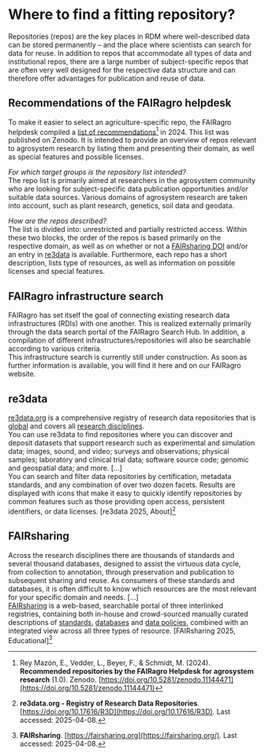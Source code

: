 # Where to find a fitting repository?

Repositories (repos) are the key places in RDM where well-described data can be stored permanently – and the place where scientists can search for data for reuse.
In addition to repos that accommodate all types of data and institutional repos, there are a large number of subject-specific repos that are often very well designed for the respective data structure and can therefore offer advantages for publication and reuse of data. 



## Recommendations of the FAIRagro helpdesk
To make it easier to select an agriculture-specific repo, the FAIRagro helpdesk compiled a [list of recommendations](https://zenodo.org/records/11144471)[^1] in 2024.
This list was published on Zenodo.
It is intended to provide an overview of repos relevant to agrosystem research by listing them and presenting their domain, as well as special features and possible licenses. 

[^1]: Rey Mazón, E., Vedder, L., Beyer, F., & Schmidt, M. (2024). **Recommended repositories by the FAIRagro Helpdesk for agrosystem research** (1.0). Zenodo. [https://doi.org/10.5281/zenodo.11144471](https://doi.org/10.5281/zenodo.11144471)


_For which target groups is the repository list intended?_  
The repo list is primarily aimed at researchers in the agrosystem community who are looking for subject-specific data publication opportunities and/or suitable data sources.
Various domains of agrosystem research are taken into account, such as plant research, genetics, soil data and geodata. 

_How are the repos described?_  
The list is divided into: unrestricted and partially restricted access.
Within these two blocks, the order of the repos is based primarily on the respective domain, as well as on whether or not a [FAIRsharing DOI](https://fairsharing.org/) and/or an entry in [re3data](https://www.re3data.org/) is available.
Furthermore, each repo has a short description, lists type of resources, as well as information on possible licenses and special features. 



## FAIRagro infrastructure search
FAIRagro has set itself the goal of connecting existing research data infrastructures (RDIs) with one another.
This is realized externally primarily through the data search portal of the FAIRagro Search Hub.
In addition, a compilation of different infrastructures/repositories will also be searchable according to various criteria.  
This infrastructure search is currently still under construction.
As soon as further information is available, you will find it here and on our FAIRagro website.



## re3data
[re3data.org](https://www.re3data.org/) is a comprehensive registry of research data repositories that is [global](https://www.re3data.org/browse/by-country/) and covers all [research disciplines](https://www.re3data.org/browse/by-subject/).  
You can use re3data to find repositories where you can discover and deposit datasets that support research such as experimental and simulation data; images, sound, and video; surveys and observations; physical samples; laboratory and clinical trial data; software source code; genomic and geospatial data; and more.
\[...\]  
You can search and filter data repositories by certification, metadata standards, and any combination of over two dozen facets.
Results are displayed with icons that make it easy to quickly identify repositories by common features such as those providing open access, persistent identifiers, or data licenses. 
\[re3data 2025, About\][^2]

[^2]: **re3data.org - Registry of Research Data Repositories**. [https://doi.org/10.17616/R3D](https://doi.org/10.17616/R3D). Last accessed: 2025-04-08.



## FAIRsharing
Across the research disciplines there are thousands of standards and several thousand databases, designed to assist the virtuous data cycle, from collection to annotation, through preservation and publication to subsequent sharing and reuse.
As consumers of these standards and databases, it is often difficult to know which resources are the most relevant for your specific domain and needs.
\[...\]  
[FAIRsharing](https://fairsharing.org/) is a web-based, searchable portal of three interlinked registries, containing both in-house and crowd-sourced manually curated descriptions of [standards](https://fairsharing.org/standards), [databases](https://fairsharing.org/databases) and [data policies](https://fairsharing.org/policies), combined with an integrated view across all three types of resource.
\[FAIRsharing 2025, Educational\][^3]

[^3]: **FAIRsharing**. [https://fairsharing.org](https://fairsharing.org/). Last accessed: 2025-04-08.
